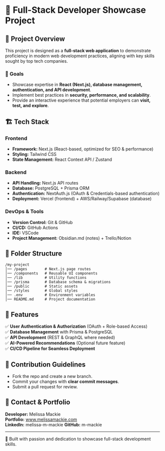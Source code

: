 # 🚀 Full-Stack Developer Showcase Project

## 📌 Project Overview

This project is designed as a **full-stack web application** to demonstrate proficiency in modern web development practices, aligning with key skills sought by top tech companies.

### 🎯 **Goals**

- Showcase expertise in **React (Next.js), database management, authentication, and API development**.
- Implement best practices in **security, performance, and scalability**.
- Provide an interactive experience that potential employers can **visit, test, and explore**.

## 🏗️ Tech Stack

### **Frontend**

- **Framework:** Next.js (React-based, optimized for SEO & performance)
- **Styling:** Tailwind CSS
- **State Management:** React Context API / Zustand

### **Backend**

- **API Handling:** Next.js API routes
- **Database:** PostgreSQL + Prisma ORM
- **Authentication:** NextAuth.js (OAuth & Credentials-based authentication)
- **Deployment:** Vercel (frontend) + AWS/Railway/Supabase (database)

### **DevOps & Tools**

- **Version Control:** Git & GitHub
- **CI/CD:** GitHub Actions
- **IDE:** VSCode
- **Project Management:** Obsidian.md (notes) + Trello/Notion

## 📂 Folder Structure

```
/my-project
│── /pages        # Next.js page routes
│── /components   # Reusable UI components
│── /lib          # Utility functions
│── /prisma       # Database schema & migrations
│── /public       # Static assets
│── /styles       # Global styles
│── .env          # Environment variables
│── README.md     # Project documentation
```

## 🔑 Features

✅ **User Authentication & Authorization** (OAuth + Role-based Access)  
✅ **Database Management** with Prisma & PostgreSQL  
✅ **API Development** (REST & GraphQL where needed)  
✅ **AI-Powered Recommendations** (Optional future feature)  
✅ **CI/CD Pipeline for Seamless Deployment**


## 📜 Contribution Guidelines

- Fork the repo and create a new branch.
- Commit your changes with **clear commit messages**.
- Submit a pull request for review.

## 📧 Contact & Portfolio

**Developer:** Melissa Mackie  
**Portfolio:** www.melissamackie.com  
**LinkedIn:** melissa-m-mackie 
**GitHub:** m-mackie

---

🚀 Built with passion and dedication to showcase full-stack development skills.
